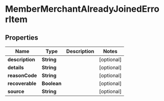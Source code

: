 

# MemberMerchantAlreadyJoinedErrorItem

## Properties

Name | Type | Description | Notes
------------ | ------------- | ------------- | -------------
**description** | **String** |  |  [optional]
**details** | **String** |  |  [optional]
**reasonCode** | **String** |  |  [optional]
**recoverable** | **Boolean** |  |  [optional]
**source** | **String** |  |  [optional]



